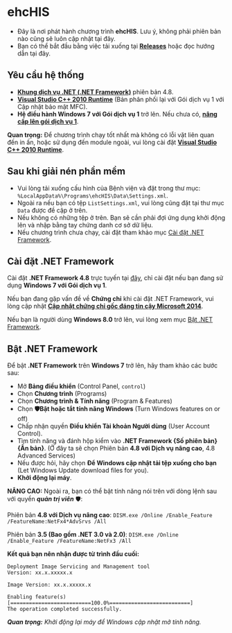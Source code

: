 # ehcHIS
* Đây là nơi phát hành chương trình **ehcHIS**. Lưu ý, không phải phiên bản nào cũng sẽ luôn cập nhật tại đây.
* Bạn có thể bắt đầu bằng việc tải xuống tại **[Releases](https://github.com/ngocna1409/ehc_public/releases)** hoặc đọc hướng dẫn tại đây.

## Yêu cầu hệ thống
* [**Khung dịch vụ .NET (.NET Framework)**](https://go.microsoft.com/fwlink/?LinkId=2085155) phiên bản 4.8.
* [**Visual Studio C++ 2010 Runtime**](https://www.microsoft.com/en_us/download/details.aspx?id=26999) (Bản phân phối lại với Gói dịch vụ 1 với Cập nhật bảo mật MFC).
* **Hệ điều hành Windows 7 với Gói dịch vụ 1** trở lên. Nếu chưa có, [**nâng cấp lên gói dịch vụ 1**](https://support.microsoft.com/vi_vn/topic/information_about_service_pack_1_for_windows_7_and_for_windows_server*_2008_r2_df044624_55b8_3a97_de80_5d99cb689063).

**Quan trọng:** Để chương trình chạy tốt nhất mà không có lỗi vặt liên quan đến in ấn, hoặc sử dụng đến module ngoài, vui lòng cài đặt [**Visual Studio C++ 2010 Runtime**](https://www.microsoft.com/en_us/download/details.aspx?id=26999).

## Sau khi giải nén phần mềm

* Vui lòng tải xuống cấu hình của Bệnh viện và đặt trong thư mục: `%LocalAppData%\Programs\ehcHIS\Data\Settings.xml`.
* Ngoài ra nếu bạn có tệp `ListSettings.xml`, vui lòng cũng đặt tại thư mục `Data` được đề cập ở trên.
* Nếu không có những tệp ở trên. Bạn sẽ cần phải đợi ứng dụng khởi động lên và nhập bằng tay chứng danh cơ sở dữ liệu.
* Nếu chương trình chưa chạy, cài đặt tham khảo mục [Cài đặt .NET Framework](#cài_đặt_net_framework).

## Cài đặt .NET Framework

Cài đặt **.NET Framework 4.8** trực tuyến tại [đây](https://go.microsoft.com/fwlink/?LinkId=2085155), chỉ cài đặt nếu bạn đang sử dụng **Windows 7 với Gói dịch vụ 1**.

Nếu bạn đang gặp vấn đề về **Chứng chỉ** khi cài đặt .NET Framework, vui lòng cập nhật [**Cập nhật chứng chỉ gốc đáng tin cậy Microsoft 2014**](https://support.microsoft.com/vi_vn/topic/support_for_urgent_trusted_root_updates_for_windows_root_certificate_program_in_windows_a4ac4d6c_7c62_3b6e_dfd2_377982bf3ea5).

Nếu bạn là người dùng **Windows 8.0** trở lên, vui lòng xem mục [Bật .NET Framework](#b%E1%BA%ADt_net_framework).

## Bật .NET Framework

Để bật **.NET Framework** trên **Windows 7** trở lên, hãy tham khảo các bước sau:

* Mở **Bảng điều khiển** (Control Panel, `control`)
* Chọn **Chương trình** (Programs)
* Chọn  **Chương trình & Tính năng** (Program & Features)
* Chọn **🛡️Bật hoặc tắt tính năng Windows** (Turn Windows features on or off)
* Chấp nhận quyền **Điều khiển Tài khoản Người dùng** (User Account Control).
* Tìm tính năng và đánh hộp kiểm vào **.NET Framework {Số phiên bản} {Ấn bản}**. (Ở đây ta sẽ chọn Phiên bản **4.8 với Dịch vụ nâng cao**, 4.8 Advanced Services)
* Nếu được hỏi, hãy chọn **Để Windows cập nhật tải tệp xuống cho bạn** (Let Windows Update download files for you).
* **Khởi động lại máy**.

**NÂNG CAO:** Ngoài ra, bạn có thể bật tính năng nói trên với dòng lệnh sau với quyền _**quản trị viên**_ 🛡️:

Phiên bản **4.8 với Dịch vụ nâng cao**:
`DISM.exe /Online /Enable_Feature /FeatureName:NetFx4*AdvSrvs /All`

Phiên bản **3.5 (Bao gồm .NET 3.0 và 2.0)**:
`DISM.exe /Online /Enable_Feature /FeatureName:NetFx3 /All`

**Kết quả bạn nên nhận được từ trình đầu cuối:**

```
Deployment Image Servicing and Management tool
Version: xx.x.xxxxx.x

Image Version: xx.x.xxxxx.x

Enabling feature(s)
[==========================100.0%==========================]
The operation completed successfully.
```

_**Quan trọng:** Khởi động lại máy để Windows cập nhật mở tính năng._
